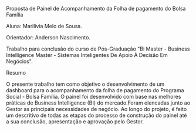 Proposta de Painel de Acompanhamento da Folha de pagamento do Bolsa Família



Aluna: Marilivia Melo de Sousa.

Orientador: Anderson Nascimento.

Trabalho para conclusão do curso de Pós-Graduação  "Bi Master - Business Intelligence Master - Sistemas Inteligentes De Apoio À Decisão Em Negócios".

Resumo

O presente trabalho tem como objetivo o desenvolvimento de um dashboard para o acompanhamento da folha de pagamento do Programa Social - Bolsa Família. O painel foi desenvolvido com base nas melhores práticas de Business Intelligence (BI) do mercado.Foram elencadas junto ao Gestor as principais necessidades de negócio. Ao longo do projeto, é feito um descritivo de todas as etapas do processo de construção do painel até a sua conclusão, apresentação e aprovação pelo Gestor. 
